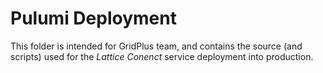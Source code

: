 # Pulumi Deployment

This folder is intended for GridPlus team, and contains the source (and scripts) used for the _Lattice Conenct_ service deployment into production.